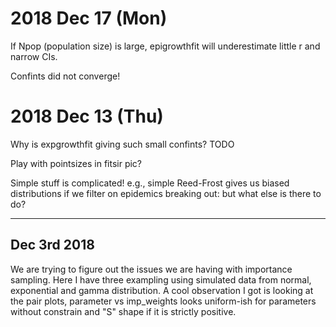 2018 Dec 17 (Mon)
=================

If Npop (population size) is large, epigrowthfit will underestimate little r and narrow CIs.

Confints did not converge!


2018 Dec 13 (Thu)
=================

Why is expgrowthfit giving such small confints? TODO

Play with pointsizes in fitsir pic?

Simple stuff is complicated! e.g., simple Reed-Frost gives us biased distributions if we filter on epidemics breaking out: but what else is there to do?

----------------------------------------------------------------------

## Dec 3rd 2018

We are trying to figure out the issues we are having with importance sampling. 
Here I have three exampling using simulated data from normal, exponential and gamma distribution. 
A cool observation I got is looking at the pair plots, parameter vs imp_weights looks uniform-ish for parameters without constrain and "S" shape if it is strictly positive.


